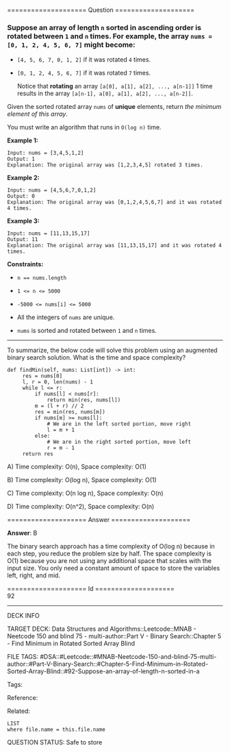 ==================== Question ====================  

### Suppose an array of length `n` sorted in ascending order is **rotated** between `1` and `n` times. For example, the array `nums = [0, 1, 2, 4, 5, 6, 7]` might become:

- `[4, 5, 6, 7, 0, 1, 2]` if it was rotated `4` times.

- `[0, 1, 2, 4, 5, 6, 7]` if it was rotated `7` times.

  Notice that **rotating** an array `[a[0], a[1], a[2], ..., a[n-1]]` 1 time results in the array `[a[n-1], a[0], a[1], a[2], ..., a[n-2]]`.

Given the sorted rotated array `nums` of **unique** elements, return _the minimum element of this array_.

You must write an algorithm that runs in `O(log n)` time.

**Example 1:**

<!-- codeblock-start -->
<pre><code>Input: nums = [3,4,5,1,2]
Output: 1
Explanation: The original array was [1,2,3,4,5] rotated 3 times.
</code></pre>
<!-- codeblock-end -->

**Example 2:**

<!-- codeblock-start -->
<pre><code>Input: nums = [4,5,6,7,0,1,2]
Output: 0
Explanation: The original array was [0,1,2,4,5,6,7] and it was rotated 4 times.
</code></pre>
<!-- codeblock-end -->

**Example 3:**

<!-- codeblock-start -->
<pre><code>Input: nums = [11,13,15,17]
Output: 11
Explanation: The original array was [11,13,15,17] and it was rotated 4 times.
</code></pre>
<!-- codeblock-end -->

**Constraints:**

- `n == nums.length`

- `1 <= n <= 5000`

- `-5000 <= nums[i] <= 5000`

- All the integers of `nums` are unique.

- `nums` is sorted and rotated between `1` and `n` times.

---

To summarize, the below code will solve this problem using an augmented binary search solution. What is the time and space complexity?

<!-- codeblock-start -->
<pre><code class="hljs language-python"><span class="hljs-keyword">def</span> <span class="hljs-title function_">findMin</span>(<span class="hljs-params">self, nums: <span class="hljs-type">List</span>[<span class="hljs-built_in">int</span>]</span>) -> <span class="hljs-built_in">int</span>:
     res = nums[<span class="hljs-number">0</span>]
     l, r = <span class="hljs-number">0</span>, <span class="hljs-built_in">len</span>(nums) - <span class="hljs-number">1</span>
     <span class="hljs-keyword">while</span> l &#x3C;= r:
         <span class="hljs-keyword">if</span> nums[l] &#x3C; nums[r]:
             <span class="hljs-keyword">return</span> <span class="hljs-built_in">min</span>(res, nums[l])
         m = (l + r) // <span class="hljs-number">2</span>
         res = <span class="hljs-built_in">min</span>(res, nums[m])
         <span class="hljs-keyword">if</span> nums[m] >= nums[l]:
             <span class="hljs-comment"># We are in the left sorted portion, move right</span>
             l = m + <span class="hljs-number">1</span>
         <span class="hljs-keyword">else</span>:
             <span class="hljs-comment"># We are in the right sorted portion, move left</span>
             r = m - <span class="hljs-number">1</span>
     <span class="hljs-keyword">return</span> res
</code></pre>
<!-- codeblock-end -->

A) Time complexity: O(n), Space complexity: O(1)

B) Time complexity: O(log n), Space complexity: O(1)

C) Time complexity: O(n log n), Space complexity: O(n)

D) Time complexity: O(n^2), Space complexity: O(n)  

==================== Answer ====================  

**Answer**: B

The binary search approach has a time complexity of O(log n) because in each step, you reduce the problem size by half. The space complexity is O(1) because you are not using any additional space that scales with the input size. You only need a constant amount of space to store the variables left, right, and mid.

==================== Id ====================  
92

---

DECK INFO

TARGET DECK: Data Structures and Algorithms::Leetcode::MNAB - Neetcode 150 and blind 75 - multi-author::Part V - Binary Search::Chapter 5 - Find Minimum in Rotated Sorted Array Blind

FILE TAGS: #DSA::#Leetcode::#MNAB-Neetcode-150-and-blind-75-multi-author::#Part-V-Binary-Search::#Chapter-5-Find-Minimum-in-Rotated-Sorted-Array-Blind::#92-Suppose-an-array-of-length-n-sorted-in-a

Tags:

Reference:

Related:

```dataview
LIST
where file.name = this.file.name
```
QUESTION STATUS: Safe to store
